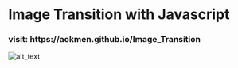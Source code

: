 # Image Transition with Javascript

<h3>visit: https://aokmen.github.io/Image_Transition</h3>
<img alt="alt_text" src="./img/img.gif"/>

